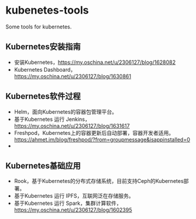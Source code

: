 # kubenetes-tools
Some tools for kubernetes.

## Kubernetes安装指南

- 安装Kubernetes，https://my.oschina.net/u/2306127/blog/1628082
- Kubernetes Dashboard，https://my.oschina.net/u/2306127/blog/1630861

## Kubernetes软件过程

- Helm，面向Kubernetes的容器包管理平台。
- 基于Kubernetes 运行 Jenkins，https://my.oschina.net/u/2306127/blog/1631617
- Freshpod，Kubernetes上的容器更新后自动部署，容器开发者适用。https://ahmet.im/blog/freshpod/?from=groupmessage&isappinstalled=0
- 
## Kubernetes基础应用

- Rook，基于Kubernetes的分布式存储系统，目前支持Ceph的Kubernetes部署。
- 基于Kubernetes 运行 IPFS，互联网泛在存储服务。
- 基于Kubernetes 运行 Spark，集群计算软件，https://my.oschina.net/u/2306127/blog/1602395

